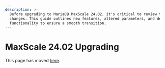 ```yaml
---
description: >-
  Before upgrading to MariaDB MaxScale 24.02, it's critical to review the
  changes. This guide outlines new features, altered parameters, and deprecated
  functionality to ensure a smooth transition.
---
```


# MaxScale 24.02 Upgrading

This page has moved [here](mariadb-maxscale-2402-maxscale-2402-upgrading-mariadb-maxscale.md).
